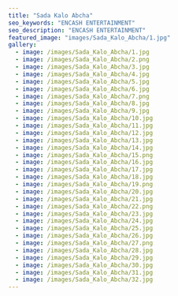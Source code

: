 ```yaml
---
title: "Sada Kalo Abcha"
seo_keywords: "ENCASH ENTERTAINMENT"
seo_description: "ENCASH ENTERTAINMENT"
featured_image: "images/Sada_Kalo_Abcha/1.jpg"
gallery:
  - image: /images/Sada_Kalo_Abcha/1.jpg
  - image: /images/Sada_Kalo_Abcha/2.png
  - image: /images/Sada_Kalo_Abcha/3.jpg
  - image: /images/Sada_Kalo_Abcha/4.jpg
  - image: /images/Sada_Kalo_Abcha/5.jpg
  - image: /images/Sada_Kalo_Abcha/6.jpg
  - image: /images/Sada_Kalo_Abcha/7.png
  - image: /images/Sada_Kalo_Abcha/8.jpg
  - image: /images/Sada_Kalo_Abcha/9.jpg
  - image: /images/Sada_Kalo_Abcha/10.jpg
  - image: /images/Sada_Kalo_Abcha/11.jpg
  - image: /images/Sada_Kalo_Abcha/12.jpg
  - image: /images/Sada_Kalo_Abcha/13.jpg
  - image: /images/Sada_Kalo_Abcha/14.jpg
  - image: /images/Sada_Kalo_Abcha/15.png
  - image: /images/Sada_Kalo_Abcha/16.jpg
  - image: /images/Sada_Kalo_Abcha/17.jpg
  - image: /images/Sada_Kalo_Abcha/18.jpg
  - image: /images/Sada_Kalo_Abcha/19.png
  - image: /images/Sada_Kalo_Abcha/20.jpg
  - image: /images/Sada_Kalo_Abcha/21.jpg
  - image: /images/Sada_Kalo_Abcha/22.png
  - image: /images/Sada_Kalo_Abcha/23.jpg
  - image: /images/Sada_Kalo_Abcha/24.jpg
  - image: /images/Sada_Kalo_Abcha/25.jpg
  - image: /images/Sada_Kalo_Abcha/26.jpg
  - image: /images/Sada_Kalo_Abcha/27.png
  - image: /images/Sada_Kalo_Abcha/28.jpg
  - image: /images/Sada_Kalo_Abcha/29.jpg
  - image: /images/Sada_Kalo_Abcha/30.jpg
  - image: /images/Sada_Kalo_Abcha/31.jpg
  - image: /images/Sada_Kalo_Abcha/32.jpg
---
```


